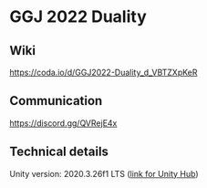 # GGJ 2022 Duality

## Wiki
https://coda.io/d/GGJ2022-Duality_d_VBTZXpKeR

## Communication
https://discord.gg/QVRejE4x


## Technical details
Unity version: 2020.3.26f1 LTS ([link for Unity Hub](unityhub://2020.3.26f1/7298b473bc1a))